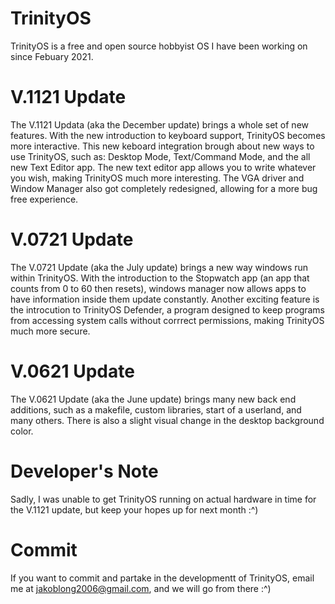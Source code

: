 # TrinityOS
TrinityOS is a free and open source hobbyist OS I have been working on since Febuary 2021.

# V.1121 Update
The V.1121 Updata (aka the December update) brings a whole set of new features. With the new introduction to keyboard support, TrinityOS becomes more interactive. This new keboard integration brough about new ways to use TrinityOS, such as: Desktop Mode, Text/Command Mode, and the all new Text Editor app. The new text editor app allows you to write whatever you wish, making TrinityOS much more interesting. The VGA driver and Window Manager also got completely redesigned, allowing for a more bug free experience.

# V.0721 Update
The V.0721 Update (aka the July update) brings a new way windows run within TrinityOS. With the introduction to the Stopwatch app (an app that counts from 0 to 60 then resets), windows manager now allows apps to have information inside them update constantly.
Another exciting feature is the introcution to TrinityOS Defender, a program designed to keep programs from accessing system calls without corrrect permissions, making TrinityOS much more secure.

# V.0621 Update
The V.0621 Update (aka the June update) brings many new back end additions, such as a makefile, custom libraries, start of a userland, and many others. There is also a slight visual change in the desktop background color.

# Developer's Note
Sadly, I was unable to get TrinityOS running on actual hardware in time for the V.1121 update, but keep your hopes up for next month :^)

# Commit
If you want to commit and partake in the developmentt of TrinityOS, email me at jakoblong2006@gmail.com, and we will go from there :^)
